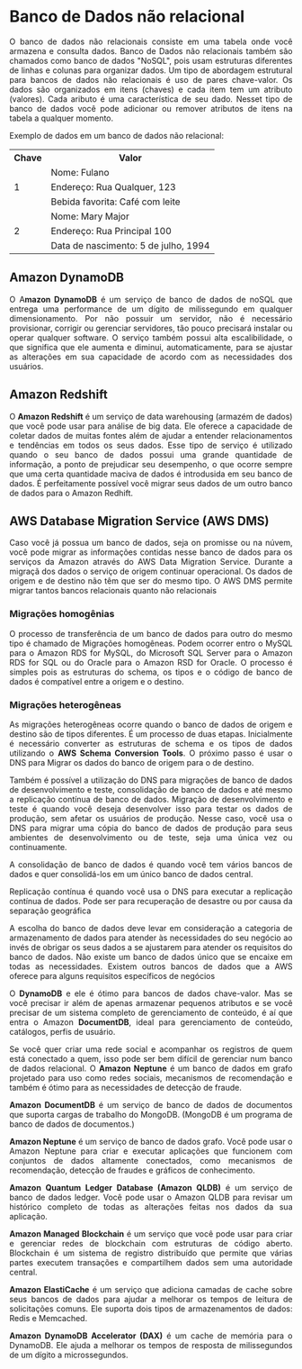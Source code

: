 # Banco de Dados não relacional

<p align=justify>O banco de dados não relacionais consiste em uma tabela onde você armazena e consulta dados. Banco de Dados não relacionais também são chamados como banco de dados "NoSQL", pois usam estruturas diferentes de linhas e colunas para organizar dados. Um tipo de abordagem estrutural para bancos de dados não relacionais é uso de pares chave-valor. Os dados são organizados em itens (chaves) e cada item tem um atributo (valores). Cada aributo é uma característica de seu dado. Nesset tipo de banco de dados você pode adicionar ou remover atributos de itens na tabela a qualquer momento.</p>

<p align=justify>Exemplo de dados em um banco de dados não relacional:</p>

<table>
<tr>
<th>Chave</th>
<th>Valor</th>
</tr>
<tr>
<td rowspan="3">1</td>
<td>Nome: Fulano</td>
</tr>
<tr>
<td> Endereço: Rua Qualquer, 123</td>
</tr>
<tr>
<td>Bebida favorita: Café com leite</td>
</tr>
<tr>
<td rowspan="3">2</td>
<td>Nome: Mary Major</td>
</tr>
<tr>
<td>Endereço: Rua Principal 100</td>
</tr>
<tr>
<td>Data de nascimento: 5 de julho, 1994</td>
</tr>
<table>

## Amazon DynamoDB

<p align=justify>O A<b>mazon DynamoDB</b> é um serviço de banco de dados de noSQL que entrega uma performance de um dígito de milissegundo em qualquer dimensionamento. Por não possuir um servidor, não é necessário provisionar, corrigir ou gerenciar servidores, tão pouco precisará instalar ou operar qualquer software. O serviço também possui alta escalibilidade, o que significa que ele aumenta e diminui, automaticamente, para se ajustar as alterações em sua capacidade de acordo com as necessidades dos usuários.</p>

## Amazon Redshift

<p align=justify>O <b>Amazon Redshift</b> é um serviço de data warehousing (armazém de dados) que você pode usar para análise de big data. Ele oferece a capacidade de coletar dados de muitas fontes além de ajudar a entender relacionamentos e tendências em todos os seus dados. Esse tipo de serviço é utilizado quando o seu banco de dados possui uma grande quantidade de informação, a ponto de prejudicar seu desempenho, o que ocorre sempre que uma certa quantidade maciva de dados é introdusida em seu banco de dados. É perfeitamente possível você migrar seus dados de um outro banco de dados para o Amazon Redhift.</p>

## AWS Database Migration Service (AWS DMS)

<p align=justify>Caso você já possua um banco de dados, seja on promisse ou na núvem, você pode migrar as informações contidas nesse banco de dados para os serviços da Amazon através do AWS Data Migration Service. Durante a migraçã dos dados o serviço de origem continuar operacional. Os dados de origem e de destino não têm que ser do mesmo tipo. O AWS DMS permite migrar tantos bancos relacionais quanto não relacionais </p>

### Migrações homogênias

<p align=justify>O processo de transferência de um banco de dados para outro do mesmo tipo é chamado de Migrações homogêneas. Podem ocorrer entro o MySQL para o Amazon RDS for MySQL, do Microsoft SQL Server para o Amazon RDS for SQL ou do Oracle para o Amazon RSD for Oracle. O processo é simples pois as estruturas do schema, os tipos e o código de banco de dados é compatível entre a origem e o destino.</p>

### Migrações heterogêneas

<p align=justify>As migrações heterogêneas ocorre quando o banco de dados de origem e destino são de tipos diferentes. É um processo de duas etapas. Inicialmente é necessário converter as estruturas de schema e os tipos de dados utilizando o <b>AWS Schema Conversion Tools</b>. O próximo passo é usar o DNS para Migrar os dados do banco de origem para o de destino.</p>

<p align=justify>Também é possível a utilização do DNS para migrações de banco de dados de desenvolvimento e teste, consolidação de banco de dados e até mesmo a replicação contínua de banco de dados. Migração de desenvolvimento e teste é quando você deseja desenvolver isso para testar os dados de produção, sem afetar os usuários de produção. Nesse caso, você usa o DNS para migrar uma cópia do banco de dados de produção para seus ambientes de desenvolvimento ou de teste, seja uma única vez ou continuamente.</p>

<p align=justify>A consolidação de banco de dados é quando você tem vários bancos de dados e quer consolidá-los em um único banco de dados central.</p>

<p align=justify>Replicação contínua é quando você usa o DNS para executar a replicação contínua de dados. Pode ser para recuperação de desastre ou por causa da separação geográfica</p>

<p align=justify>A escolha do banco de dados deve levar em consideração a categoria de armazenamento de dados para atender às necessidades do seu negócio ao invés de obrigar os seus dados a se ajustarem para atender os requisitos do banco de dados. Não existe um banco de dados único que se encaixe em todas as necessidades. Existem outros bancos de dados que a AWS oferece para alguns requisitos específicos de negócios</p>

<p align=justify>O <b>DynamoDB</b> e ele é ótimo para bancos de dados chave-valor. Mas se você precisar ir além de apenas armazenar pequenos atributos e se você precisar de um sistema completo de gerenciamento de conteúdo, é aí que entra o Amazon <b>DocumentDB</b>, ideal para gerenciamento de conteúdo, catálogos, perfis de usuário.</p>

<p align=justify>Se você quer criar uma rede social e acompanhar os registros de quem está conectado a quem, isso pode ser bem difícil de gerenciar num banco de dados relacional. O <b>Amazon Neptune</b> é um banco de dados em grafo projetado para uso como redes sociais, mecanismos de recomendação e também é ótimo para as necessidades de detecção de fraude.</p>

<p align=justify><b>Amazon DocumentDB</b> é um serviço de banco de dados de documentos que suporta cargas de trabalho do MongoDB. (MongoDB é um programa de banco de dados de documentos.)</p>

<p align=justify><b>Amazon Neptune</b> é um serviço de banco de dados grafo. Você pode usar o Amazon Neptune para criar e executar aplicações que funcionem com conjuntos de dados altamente conectados, como mecanismos de recomendação, detecção de fraudes e gráficos de conhecimento.</p>

<p align=justify><b>Amazon Quantum Ledger Database (Amazon QLDB)</b> é um serviço de banco de dados ledger. Você pode usar o Amazon QLDB para revisar um histórico completo de todas as alterações feitas nos dados da sua aplicação.</p>

<p align=justify><b>Amazon Managed Blockchain</b> é um serviço que você pode usar para criar e gerenciar redes de blockchain com estruturas de código aberto. Blockchain é um sistema de registro distribuído que permite que várias partes executem transações e compartilhem dados sem uma autoridade central.</p>

<p align=justify><b>Amazon ElastiCache</b> é um serviço que adiciona camadas de cache sobre seus bancos de dados para ajudar a melhorar os tempos de leitura de solicitações comuns. Ele suporta dois tipos de armazenamentos de dados: Redis e Memcached.</p>

<p align=justify><b>Amazon DynamoDB Accelerator (DAX)</b> é um cache de memória para o DynamoDB. Ele ajuda a melhorar os tempos de resposta de milissegundos de um dígito a microssegundos.</p>